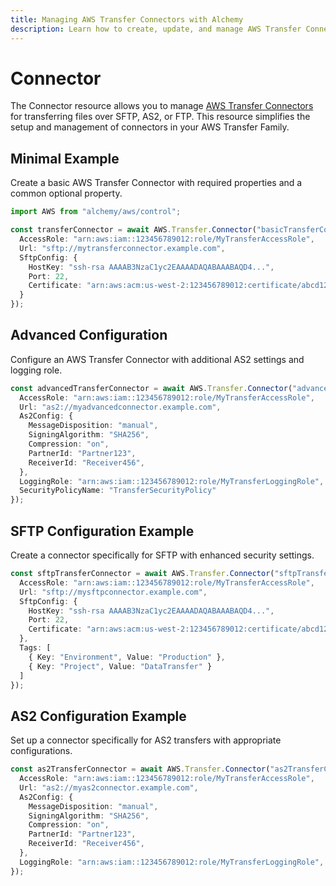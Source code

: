 ```yaml
---
title: Managing AWS Transfer Connectors with Alchemy
description: Learn how to create, update, and manage AWS Transfer Connectors using Alchemy Cloud Control.
---
```


# Connector

The Connector resource allows you to manage [AWS Transfer Connectors](https://docs.aws.amazon.com/transfer/latest/userguide/) for transferring files over SFTP, AS2, or FTP. This resource simplifies the setup and management of connectors in your AWS Transfer Family.

## Minimal Example

Create a basic AWS Transfer Connector with required properties and a common optional property.

```ts
import AWS from "alchemy/aws/control";

const transferConnector = await AWS.Transfer.Connector("basicTransferConnector", {
  AccessRole: "arn:aws:iam::123456789012:role/MyTransferAccessRole",
  Url: "sftp://mytransferconnector.example.com",
  SftpConfig: {
    HostKey: "ssh-rsa AAAAB3NzaC1yc2EAAAADAQABAAABAQD4...",
    Port: 22,
    Certificate: "arn:aws:acm:us-west-2:123456789012:certificate/abcd1234-5678-90ef-ghij-klmnopqrst",
  }
});
```

## Advanced Configuration

Configure an AWS Transfer Connector with additional AS2 settings and logging role.

```ts
const advancedTransferConnector = await AWS.Transfer.Connector("advancedTransferConnector", {
  AccessRole: "arn:aws:iam::123456789012:role/MyTransferAccessRole",
  Url: "as2://myadvancedconnector.example.com",
  As2Config: {
    MessageDisposition: "manual",
    SigningAlgorithm: "SHA256",
    Compression: "on",
    PartnerId: "Partner123",
    ReceiverId: "Receiver456",
  },
  LoggingRole: "arn:aws:iam::123456789012:role/MyTransferLoggingRole",
  SecurityPolicyName: "TransferSecurityPolicy"
});
```

## SFTP Configuration Example

Create a connector specifically for SFTP with enhanced security settings.

```ts
const sftpTransferConnector = await AWS.Transfer.Connector("sftpTransferConnector", {
  AccessRole: "arn:aws:iam::123456789012:role/MyTransferAccessRole",
  Url: "sftp://mysftpconnector.example.com",
  SftpConfig: {
    HostKey: "ssh-rsa AAAAB3NzaC1yc2EAAAADAQABAAABAQD4...",
    Port: 22,
    Certificate: "arn:aws:acm:us-west-2:123456789012:certificate/abcd1234-5678-90ef-ghij-klmnopqrst",
  },
  Tags: [
    { Key: "Environment", Value: "Production" },
    { Key: "Project", Value: "DataTransfer" }
  ]
});
```

## AS2 Configuration Example

Set up a connector specifically for AS2 transfers with appropriate configurations.

```ts
const as2TransferConnector = await AWS.Transfer.Connector("as2TransferConnector", {
  AccessRole: "arn:aws:iam::123456789012:role/MyTransferAccessRole",
  Url: "as2://myas2connector.example.com",
  As2Config: {
    MessageDisposition: "manual",
    SigningAlgorithm: "SHA256",
    Compression: "on",
    PartnerId: "Partner123",
    ReceiverId: "Receiver456",
  },
  LoggingRole: "arn:aws:iam::123456789012:role/MyTransferLoggingRole",
});
```